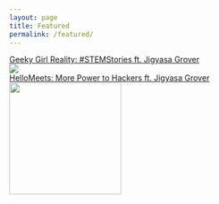 ```yaml
---
layout: page
title: Featured
permalink: /featured/
---
```


<div class="child-page-listing">
   <div class="grid-container">
      <article id="0" class="location-listing">
         <a class="location-title" href="https://www.geekyreality.com/blog/stemstories-jigyasa-machine-learning-engineer-usa/" target="_blank"> Geeky Girl Reality: #STEMStories ft. Jigyasa Grover</a> 
         <div class="location-image"> <a href="https://www.geekyreality.com/blog/stemstories-jigyasa-machine-learning-engineer-usa/" target="_blank"> <img src="https://scontent-sjc3-1.xx.fbcdn.net/v/t31.0-8/15875344_851205171688192_1354750175758432514_o.jpg?_nc_cat=107&ccb=2&_nc_sid=e3f864&_nc_ohc=xhWfUjurT24AX_O-Gqq&_nc_ht=scontent-sjc3-1.xx&oh=073ecf358c4b0ae7e84ee01849168bc5&oe=6043C9C5"> </a> </div>
      </article>
      <article id="1" class="location-listing">
         <a class="location-title" href="https://medium.com/@hellomeets/more-power-to-hackers-jigyasa-grover-643ca836f30" target="_blank"> HelloMeets: More Power to Hackers ft. Jigyasa Grover</a> 
         <div class="location-image"> <a href="https://medium.com/@hellomeets/more-power-to-hackers-jigyasa-grover-643ca836f30" target="_blank"> <img width="200" height="200" src="https://miro.medium.com/max/1000/1*M6JzI3RU334Z1eRxpn9UCw.jpeg"> </a> </div>
      </article>
<!--       <article id="3688" class="location-listing">
         <a class="location-title" href="#"> London            </a> 
         <div class="location-image"> <a href="#"> <img width="300" height="169" style="width: 100%" src="https://s3-us-west-2.amazonaws.com/s.cdpn.io/210284/london-768x432.jpg" alt="london">  </a> </div>
      </article>
      <article id="3691" class="location-listing">
         <a class="location-title" href="#"> New York            </a> 
         <div class="location-image"> <a href="#"> <img width="300" height="169" style="width: 100%" src="https://s3-us-west-2.amazonaws.com/s.cdpn.io/210284/new-york-768x432.jpg" alt="new york">  </a> </div>
      </article>
      <article id="3694" class="location-listing">
         <a class="location-title" href="#"> Cape Town           </a> 
         <div class="location-image"> <a href="#"> <img width="300" height="169" style="width: 100%" src="https://s3-us-west-2.amazonaws.com/s.cdpn.io/210284/cape-town-768x432.jpg" alt="cape town">  </a> </div>
      </article>
      <article id="3697" class="location-listing">
         <a class="location-title" href="#"> Beijing           </a> 
         <div class="location-image"> <a href="#"> <img width="300" height="169" style="width: 100%" src="https://s3-us-west-2.amazonaws.com/s.cdpn.io/210284/beijing-768x432.jpg" alt="beijing">    </a> </div>
      </article>
      <article id="3700" class="location-listing">
         <a class="location-title" href="#"> Paris           </a> 
         <div class="location-image"> <a href="#"> <img width="300" height="169" style="width: 100%" src="https://s3-us-west-2.amazonaws.com/s.cdpn.io/210284/paris-768x432.jpg" alt="paris"> </a> </div>
      </article> -->
   </div>
   <!-- end grid container --> 
</div>
